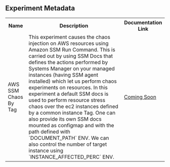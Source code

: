## Experiment Metadata

<table>
<tr>
<th> Name </th>
<th> Description </th>
<th> Documentation Link </th>
</tr>
<tr>
 <td> AWS SSM Chaos By Tag </td>
 <td> This experiment causes the chaos injection on AWS resources using Amazon SSM Run Command. This is carried out by using SSM Docs that defines the actions performed by Systems Manager on your managed instances (having SSM agent installed) which let us perform chaos experiments on resources. In this experiment a default SSM docs is used to perform resource stress chaos over the ec2 instances defined by a common instance Tag. One can also provide its own SSM docs mounted as configmap and with the path defined with `DOCUMENT_PATH` ENV. We can also control the number of target instance using `INSTANCE_AFFECTED_PERC` ENV.</td>
 <td>  <a href=""> Coming Soon </a> </td>
</tr>
</table>
